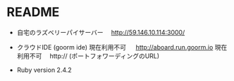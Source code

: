 # README

* 自宅のラズベリーパイサーバー
 　http://59.146.10.114:3000/

* クラウドIDE (goorm ide) 現在利用不可
　 http://aboard.run.goorm.io 現在利用不可
 　http:// (ポートフォワーディングのURL)
  
  
* Ruby version
    2.4.2
